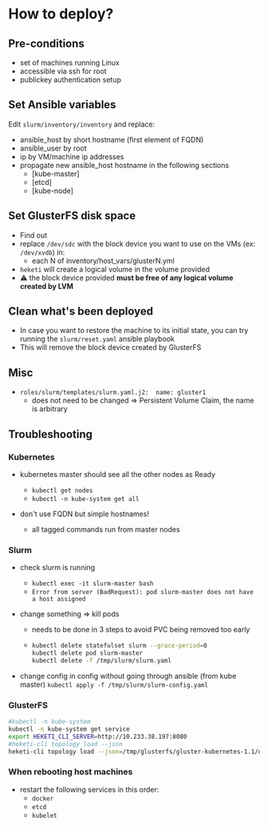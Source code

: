 
# How to deploy?

## Pre-conditions

- set of machines running Linux
- accessible via ssh for root
- publickey authentication setup

## Set Ansible variables

Edit `slurm/inventory/inventory` and replace:
  - ansible_host by short hostname (first element of FQDN)
  - ansible_user by root
  - ip by VM/machine ip addresses
  - propagate new ansible_host hostname in the following sections
    - [kube-master]
    - [etcd]
    - [kube-node]

## Set GlusterFS disk space

- Find out
- replace `/dev/sdc` with the block device you want to use on the VMs (ex: `/dev/xvdb`) in:
  - each N of inventory/host_vars/glusterN.yml
- `heketi` will create a logical volume in the volume provided
- :warning: the block device provided **must be free of any logical volume created by LVM**

## Clean what's been deployed

- In case you want to restore the machine to its initial state, you can try running the `slurm/reset.yaml` ansible playbook
- This will remove the block device created by GlusterFS


## Misc

- `roles/slurm/templates/slurm.yaml.j2:  name: gluster1`
  - does not need to be changed => Persistent Volume Claim, the name is arbitrary


## Troubleshooting

### Kubernetes

- kubernetes master should see all the other nodes as Ready
  - `kubectl get nodes`
  - `kubectl -n kube-system get all`

- don't use FQDN but simple hostnames!
  - all tagged commands run from master nodes

### Slurm
- check slurm is running
  - `kubectl exec -it slurm-master bash`
  - `Error from server (BadRequest): pod slurm-master does not have a host assigned`

- change something => kill pods
  - needs to be done in 3 steps to avoid PVC being removed too early
  - ```bash
    kubectl delete statefulset slurm --grace-period=0
    kubectl delete pod slurm-master
    kubectl delete -f /tmp/slurm/slurm.yaml
    ```

- change config in config without going through ansible (from kube master)
`kubectl apply -f /tmp/slurm/slurm-config.yaml`

### GlusterFS

```bash
#kubectl -n kube-system
kubectl -n kube-system get service
export HEKETI_CLI_SERVER=http://10.233.38.197:8080
#heketi-cli topology load --json
heketi-cli topology load --json=/tmp/glusterfs/gluster-kubernetes-1.1/deploy/topology.json
```

### When rebooting host machines

- restart the following services in this order:
  - `docker`
  - `etcd`
  - `kubelet`
